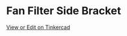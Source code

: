 # Fan Filter Side Bracket

[View or Edit on Tinkercad](https://www.tinkercad.com/things/1S2Yvsi7RZ7-fan-filter-side-bracket)
